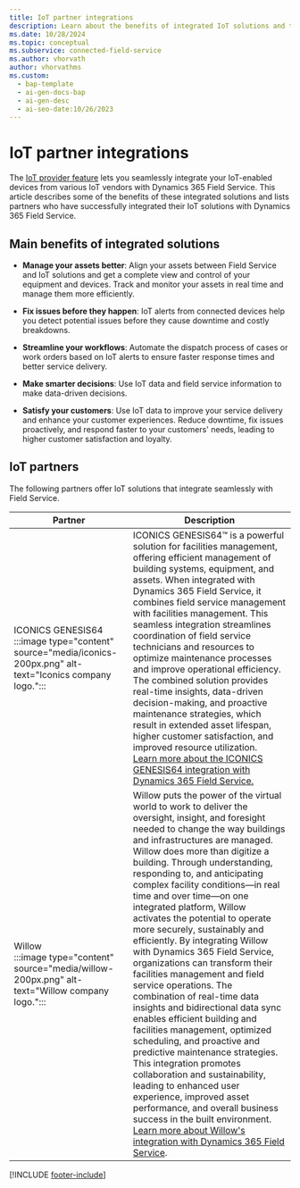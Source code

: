 ```yaml
---
title: IoT partner integrations
description: Learn about the benefits of integrated IoT solutions and the partners who offer IoT solutions that integrate with Dynamics 365 Field Service.
ms.date: 10/28/2024
ms.topic: conceptual
ms.subservice: connected-field-service
ms.author: vhorvath
author: vhorvathms
ms.custom:
  - bap-template
  - ai-gen-docs-bap
  - ai-gen-desc
  - ai-seo-date:10/26/2023
---
```


# IoT partner integrations

The [IoT provider feature](cfs-custom-iot-provider.md) lets you seamlessly integrate your IoT-enabled devices from various IoT vendors with Dynamics 365 Field Service. This article describes some of the benefits of these integrated solutions and lists partners who have successfully integrated their IoT solutions with Dynamics 365 Field Service.

## Main benefits of integrated solutions

- **Manage your assets better**: Align your assets between Field Service and IoT solutions and get a complete view and control of your equipment and devices. Track and monitor your assets in real time and manage them more efficiently.

- **Fix issues before they happen**: IoT alerts from connected devices help you detect potential issues before they cause downtime and costly breakdowns.

- **Streamline your workflows**: Automate the dispatch process of cases or work orders based on IoT alerts to ensure faster response times and better service delivery.

- **Make smarter decisions**: Use IoT data and field service information to make data-driven decisions.

- **Satisfy your customers**: Use IoT data to improve your service delivery and enhance your customer experiences. Reduce downtime, fix issues proactively, and respond faster to your customers' needs, leading to higher customer satisfaction and loyalty.

## IoT partners

The following partners offer IoT solutions that integrate seamlessly with Field Service.

|Partner  |Description  |
|---------|---------|
| ICONICS GENESIS64<br>:::image type="content" source="media/iconics-200px.png" alt-text="Iconics company logo."::: | ICONICS GENESIS64&trade; is a powerful solution for facilities management, offering efficient management of building systems, equipment, and assets. When integrated with Dynamics 365 Field Service, it combines field service management with facilities management. This seamless integration streamlines coordination of field service technicians and resources to optimize maintenance processes and improve operational efficiency. The combined solution provides real-time insights, data-driven decision-making, and proactive maintenance strategies, which result in extended asset lifespan, higher customer satisfaction, and improved resource utilization.<br>[Learn more about the ICONICS GENESIS64 integration with Dynamics 365 Field Service.](https://iconics.com/Resources/Videos/GENESIS64-Integrates-with-Microsoft-Dynamics-365-Field-Service) |
|Willow<br>:::image type="content" source="media/willow-200px.png" alt-text="Willow company logo."::: | Willow puts the power of the virtual world to work to deliver the oversight, insight, and foresight needed to change the way buildings and infrastructures are managed. Willow does more than digitize a building. Through understanding, responding to, and anticipating complex facility conditions&mdash;in real time and over time&mdash;on one integrated platform, Willow activates the potential to operate more securely, sustainably and efficiently. By integrating Willow with Dynamics 365 Field Service, organizations can transform their facilities management and field service operations. The combination of real-time data insights and bidirectional data sync enables efficient building and facilities management, optimized scheduling, and proactive and predictive maintenance strategies. This integration promotes collaboration and sustainability, leading to enhanced user experience, improved asset performance, and overall business success in the built environment.<br>[Learn more about Willow's integration with Dynamics 365 Field Service](https://willowinc.com/sustainability/). |

[!INCLUDE [footer-include](../includes/footer-banner.md)]
